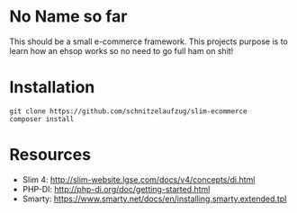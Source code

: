 # No Name so far
This should be a small e-commerce framework.
This projects purpose is to learn how an ehsop works so no need to go full ham on shit!

# Installation
```
git clone https://github.com/schnitzelaufzug/slim-ecommerce
composer install
```
# Resources
* Slim 4: http://slim-website.lgse.com/docs/v4/concepts/di.html
* PHP-DI: http://php-di.org/doc/getting-started.html
* Smarty: https://www.smarty.net/docs/en/installing.smarty.extended.tpl